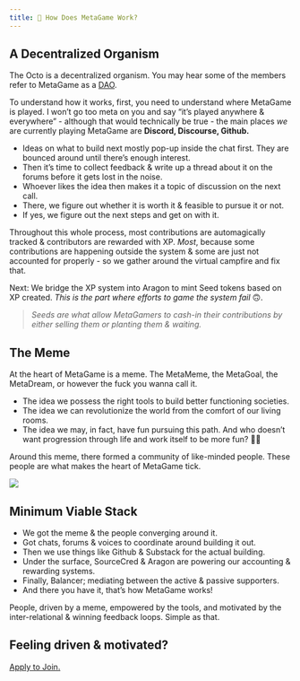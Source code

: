 ```yaml
---
title: 🎩 How Does MetaGame Work?
---
```


## A Decentralized Organism

The Octo is a decentralized organism. You may hear some of the members refer to MetaGame as a [DAO](https://wiki.metagame.wtf/docs/great-houses/house-of-daos).

To understand how it works, first, you need to understand where MetaGame is played. I won’t go too meta on you and say “it’s played anywhere & everywhere” - although that would technically be true - the main places _we_ are currently playing MetaGame are **Discord, Discourse, Github.**

- Ideas on what to build next mostly pop-up inside the chat first. They are bounced around until there’s enough interest.
- Then it’s time to collect feedback & write up a thread about it on the forums before it gets lost in the noise.
- Whoever likes the idea then makes it a topic of discussion on the next call.
- There, we figure out whether it is worth it & feasible to pursue it or not.
- If yes, we figure out the next steps and get on with it.

Throughout this whole process, most contributions are automagically tracked & contributors are rewarded with XP. _Most_, because some contributions are happening outside the system & some are just not accounted for properly - so we gather around the virtual campfire and fix that.

Next: We bridge the XP system into Aragon to mint Seed tokens based on XP created. _This is the part where efforts to game the system fail_ 🙃.

> _Seeds are what allow MetaGamers to cash-in their contributions by either selling them or planting them & waiting._

## The Meme

At the heart of MetaGame is a meme. The MetaMeme, the MetaGoal, the MetaDream, or however the fuck you wanna call it.

- The idea we possess the right tools to build better functioning societies.
- The idea we can revolutionize the world from the comfort of our living rooms.
- The idea we may, in fact, have fun pursuing this path. And who doesn’t want progression through life and work itself to be more fun? 🤷‍♂️

Around this meme, there formed a community of like-minded people. These people are what makes the heart of MetaGame tick.

![](https://imgur.com/TFEyHyQ.png)

## Minimum Viable Stack

- We got the meme & the people converging around it.
- Got chats, forums & voices to coordinate around building it out.
- Then we use things like Github & Substack for the actual building.
- Under the surface, SourceCred & Aragon are powering our accounting & rewarding systems.
- Finally, Balancer; mediating between the active & passive supporters.
- And there you have it, that’s how MetaGame works!

People, driven by a meme, empowered by the tools, and motivated by the inter-relational & winning feedback loops. Simple as that.

## Feeling driven & motivated?

[Apply to Join.](https://wiki.metagame.wtf/docs/enter-metagame/join-metagame)
